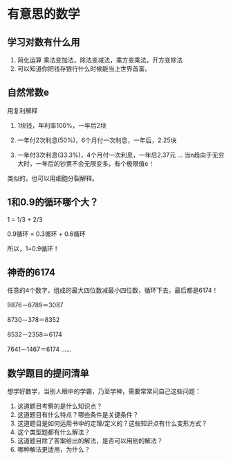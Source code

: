 # 有意思的数学


## 学习对数有什么用

1. 简化运算
乘法变加法，除法变减法，乘方变乘法，开方变除法
2. 可以知道你把钱存银行什么时候能当上世界首富。



## 自然常数e

用复利解释
1. 1块钱，年利率100%，一年后2块

2. 一年付2次利息(50%)，6个月付一次利息，一年后，2.25块

3. 一年付3次利息(33.3%)，4个月付一次利息，一年后2.37元
    ...
    当n趋向于无穷大时，一年后的钞票不会无限变多，有个极限值e！

  类似的，也可以用细胞分裂解释。

  

## 1和0.9的循环哪个大？

1 = 1/3 + 2/3

0.9循环 = 0.3循环 + 0.6循环

所以，1=0.9循环！



## 神奇的6174

任意的4个数字，组成的最大四位数减最小四位数，循环下去，最后都是6174！

9876－6789＝3087

8730－378＝8352

8532－2358＝6174

7641－1467＝6174
……



## 数学题目的提问清单

想学好数学，当别人眼中的学霸，乃至学神，需要常常问自己这些问题：

1. 这道题目考察的是什么知识点？
2. 这道题目有什么特点？哪些条件是关键条件？
3. 这道题目是如何运用书中的定理/定义的？这些知识点有什么变形方式？
4. 这个类型题都有什么解法？
5. 这道题目除了答案给出的解法，是否可以用别的解法？
6. 哪种解法更适用，为什么？
